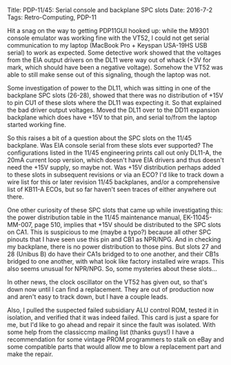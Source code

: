 Title: PDP-11/45: Serial console and backplane SPC slots
Date: 2016-7-2
Tags: Retro-Computing, PDP-11

Hit a snag on the way to getting PDP11GUI hooked up: while the M9301 console emulator was working fine with the VT52,
I could not get serial communication to my laptop (MacBook Pro + Keyspan USA-19HS USB serial) to work as expected.  Some
detective work showed that the voltages from the EIA output drivers on the DL11 were way out of whack (+3V for mark,
which should have been a negative voltage).  Somehow the VT52 was able to still make sense out of this signaling,
though the laptop was not.

Some investigation of power to the DL11, which was sitting in one of the backplane SPC slots (26-28), showed that there
was no distribution of +15V to pin CU1 of these slots where the DL11 was expecting it.  So that explained the bad
driver output voltages.  Moved the DL11 over to the DD11 expansion backplane which does have +15V to that pin, and
serial to/from the laptop started working fine.

So this raises a bit of a question about the SPC slots on the 11/45 backplane.  Was EIA console serial from these slots
ever supported?  The configurations listed in the 11/45 engineering prints call out only DL11-A, the 20mA current
loop version, which doesn't have EIA drivers and thus doesn't need the +15V supply, so maybe not.  Was +15V distribution
perhaps added to these slots in subsequent revisions or via an ECO?  I'd like to track down a wire list for this or
later revision 11/45 backplanes, and/or a comprehensive list of KB11-A ECOs, but so far haven't seen traces of either
anywhere out there.

One other curiosity of these SPC slots that came up while investigating this: the power distribution table in
the 11/45 maintenance manual, EK-11045-MM-007, page 510, implies that +15V should be distributed to the SPC slots on
CA1.  This is suspicious to me (maybe a typo?) because all other SPC pinouts that I have seen use this pin and CB1
as NPR/NPG.  And in checking my backplane, there is no power distribution to those pins.  But slots 27 and 28 (Unibus B)
do have their CA1s bridged to to one another, and their CB1s bridged to one another, with what look like factory
installed wire wraps.  This also seems unusual for NPR/NPG.  So, some mysteries about these slots...

In other news, the clock oscillator on the VT52 has given out, so that's down now until I can find a replacement.  They
are out of production now and aren't easy to track down, but I have a couple leads.

Also, I pulled the suspected failed subsidiary ALU control ROM, tested it in isolation, and verified that it was indeed
failed.  This card is just a spare for me, but I'd like to go ahead and repair it since the fault was isolated.  With
some help from the classiccmp mailing list (thanks guys!) I have a recommendation for some vintage PROM programmers to
stalk on eBay and some compatible parts that would allow me to blow a replacement part and make the repair.

